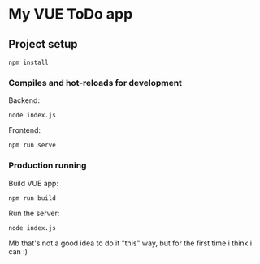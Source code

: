 # My VUE ToDo app

## Project setup
```
npm install
```

### Compiles and hot-reloads for development
Backend:
```
node index.js
```
Frontend:
```
npm run serve
```

### Production running
Build VUE app:
```
npm run build
```
Run the server:
```
node index.js
```
Mb that's not a good idea to do it "this" way, but for the first time i think i can :)
